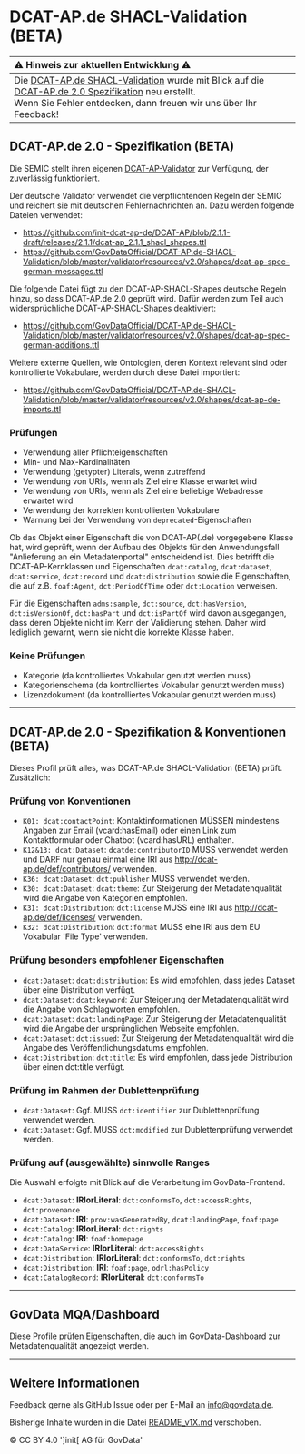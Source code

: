 # DCAT-AP.de SHACL-Validation (BETA)

|  :warning: Hinweis zur aktuellen Entwicklung :warning:  |
|:--------------------------------------------------------|
| Die [DCAT-AP.de SHACL-Validation](https://www.itb.ec.europa.eu/shacl/dcat-ap.de/upload) wurde mit Blick auf die [DCAT-AP.de 2.0 Spezifikation](https://www.dcat-ap.de/def/dcatde/2.0/spec/) neu erstellt. <br> Wenn Sie Fehler entdecken, dann freuen wir uns über Ihr Feedback! |

## DCAT-AP.de 2.0 - Spezifikation (BETA)
Die SEMIC stellt ihren eigenen [DCAT-AP-Validator](https://www.itb.ec.europa.eu/shacl/dcat-ap/upload) zur Verfügung, der zuverlässig funktioniert.

Der deutsche Validator verwendet die verpflichtenden Regeln der SEMIC und reichert sie mit deutschen Fehlernachrichten an. Dazu werden folgende Dateien verwendet:  
- https://github.com/init-dcat-ap-de/DCAT-AP/blob/2.1.1-draft/releases/2.1.1/dcat-ap_2.1.1_shacl_shapes.ttl  
- https://github.com/GovDataOfficial/DCAT-AP.de-SHACL-Validation/blob/master/validator/resources/v2.0/shapes/dcat-ap-spec-german-messages.ttl

Die folgende Datei fügt zu den DCAT-AP-SHACL-Shapes deutsche Regeln hinzu, so dass DCAT-AP.de 2.0 geprüft wird. Dafür werden zum Teil auch widersprüchliche DCAT-AP-SHACL-Shapes deaktiviert:  
- https://github.com/GovDataOfficial/DCAT-AP.de-SHACL-Validation/blob/master/validator/resources/v2.0/shapes/dcat-ap-spec-german-additions.ttl

Weitere externe Quellen, wie Ontologien, deren Kontext relevant sind oder kontrollierte Vokabulare, werden durch diese Datei importiert:
- https://github.com/GovDataOfficial/DCAT-AP.de-SHACL-Validation/blob/master/validator/resources/v2.0/shapes/dcat-ap-de-imports.ttl

### Prüfungen
 - Verwendung aller Pflichteigenschaften
 - Min- und Max-Kardinalitäten
 - Verwendung (getypter) Literals, wenn zutreffend
 - Verwendung von URIs, wenn als Ziel eine Klasse erwartet wird
 - Verwendung von URIs, wenn als Ziel eine beliebige Webadresse erwartet wird
 - Verwendung der korrekten kontrollierten Vokabulare
 - Warnung bei der Verwendung von `deprecated`-Eigenschaften

Ob das Objekt einer Eigenschaft die von DCAT-AP(.de) vorgegebene Klasse hat, wird geprüft, wenn der Aufbau des Objekts für den Anwendungsfall "Anlieferung an ein Metadatenportal" entscheidend ist.
Dies betrifft die DCAT-AP-Kernklassen und Eigenschaften `dcat:catalog`, `dcat:dataset`, `dcat:service`, `dcat:record` und `dcat:distribution` sowie die Eigenschaften, die auf z.B. `foaf:Agent`, `dct:PeriodOfTime` oder `dct:Location` verweisen.

Für die Eigenschaften `adms:sample`, `dct:source`, `dct:hasVersion`, `dct:isVersionOf`, `dct:hasPart` und `dct:isPartOf` wird davon ausgegangen, dass deren Objekte nicht im Kern der Validierung stehen. Daher wird lediglich gewarnt, wenn sie nicht die korrekte Klasse haben.


### Keine Prüfungen
 - Kategorie (da kontrolliertes Vokabular genutzt werden muss)
 - Kategorienschema (da kontrolliertes Vokabular genutzt werden muss)
 - Lizenzdokument (da kontrolliertes Vokabular genutzt werden muss)


* * *


## DCAT-AP.de 2.0 - Spezifikation & Konventionen (BETA)

Dieses Profil prüft alles, was DCAT-AP.de SHACL-Validation (BETA) prüft. Zusätzlich:

### Prüfung von Konventionen
 - `K01: dcat:contactPoint`: Kontaktinformationen MÜSSEN mindestens Angaben zur Email (vcard:hasEmail) oder einen Link zum Kontaktformular oder Chatbot (vcard:hasURL) enthalten.
 - `K12&13: dcat:Dataset`: `dcatde:contributorID` MUSS verwendet werden und DARF nur genau einmal eine IRI aus http://dcat-ap.de/def/contributors/ verwenden.
 - `K36: dcat:Dataset`: `dct:publisher` MUSS verwendet werden.
 - `K30: dcat:Dataset`: `dcat:theme`: Zur Steigerung der Metadatenqualität wird die Angabe von Kategorien empfohlen.
 - `K31: dcat:Distribution`: `dct:license` MUSS eine IRI aus http://dcat-ap.de/def/licenses/ verwenden.
 - `K32: dcat:Distribution`: `dct:format` MUSS eine IRI aus dem  EU Vokabular 'File Type' verwenden.

### Prüfung besonders empfohlener Eigenschaften
 - `dcat:Dataset`: `dcat:distribution`: Es wird empfohlen, dass jedes Dataset über eine Distribution verfügt.
 - `dcat:Dataset`: `dcat:keyword`: Zur Steigerung der Metadatenqualität wird die Angabe von Schlagworten empfohlen.
 - `dcat:Dataset`: `dcat:landingPage`: Zur Steigerung der Metadatenqualität wird die Angabe der ursprünglichen Webseite empfohlen.
 - `dcat:Dataset`: `dct:issued`: Zur Steigerung der Metadatenqualität wird die Angabe des Veröffentlichungsdatums empfohlen.
 - `dcat:Distribution`: `dct:title`: Es wird empfohlen, dass jede Distribution über einen dct:title verfügt.

### Prüfung im Rahmen der Dublettenprüfung
 - `dcat:Dataset`: Ggf. MUSS `dct:identifier` zur Dublettenprüfung verwendet werden.
 - `dcat:Dataset`: Ggf. MUSS `dct:modified` zur Dublettenprüfung verwendet werden.

### Prüfung auf (ausgewählte) sinnvolle Ranges
Die Auswahl erfolgte mit Blick auf die Verarbeitung im GovData-Frontend.
 - `dcat:Dataset`: **IRIorLiteral**: `dct:conformsTo`, `dct:accessRights`, `dct:provenance`
 - `dcat:Dataset`: **IRI**: `prov:wasGeneratedBy`, `dcat:landingPage`, `foaf:page`
 - `dcat:Catalog`: **IRIorLiteral**: `dct:rights`
 - `dcat:Catalog`: **IRI**: `foaf:homepage`
 - `dcat:DataService`: **IRIorLiteral**: `dct:accessRights`
 - `dcat:Distribution`: **IRIorLiteral**: `dct:conformsTo`, `dct:rights`
 - `dcat:Distribution`: **IRI**: `foaf:page`, `odrl:hasPolicy`
 - `dcat:CatalogRecord`: **IRIorLiteral**: `dct:conformsTo`

* * *

## GovData MQA/Dashboard

Diese Profile prüfen Eigenschaften, die auch im GovData-Dashboard zur Metadatenqualität angezeigt werden.

* * *


## Weitere Informationen
Feedback gerne als GitHub Issue oder per E-Mail an info@govdata.de.  

Bisherige Inhalte wurden in die Datei [README_v1X.md](README_v1X.md) verschoben.

© CC BY 4.0 ']init[ AG für GovData'  
